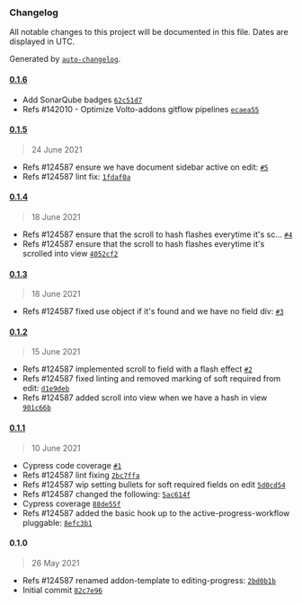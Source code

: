 ### Changelog

All notable changes to this project will be documented in this file. Dates are displayed in UTC.

Generated by [`auto-changelog`](https://github.com/CookPete/auto-changelog).

#### [0.1.6](https://github.com/eea/volto-editing-progress/compare/0.1.5...0.1.6)

- Add SonarQube badges [`62c51d7`](https://github.com/eea/volto-editing-progress/commit/62c51d71b3586eaa4cfba7a9ead5e2970a536624)
- Refs #142010 - Optimize Volto-addons gitflow pipelines [`ecaea55`](https://github.com/eea/volto-editing-progress/commit/ecaea55e1987fdcf4228075fa05414f71922ba0c)

#### [0.1.5](https://github.com/eea/volto-editing-progress/compare/0.1.4...0.1.5)

> 24 June 2021

- Refs #124587 ensure we have document sidebar active on edit: [`#5`](https://github.com/eea/volto-editing-progress/pull/5)
- Refs #124587 lint fix: [`1fdaf0a`](https://github.com/eea/volto-editing-progress/commit/1fdaf0a2b7d003bc4c153b33f3d42dc02ed0359b)

#### [0.1.4](https://github.com/eea/volto-editing-progress/compare/0.1.3...0.1.4)

> 18 June 2021

- Refs #124587 ensure that the scroll to hash flashes everytime it's sc… [`#4`](https://github.com/eea/volto-editing-progress/pull/4)
- Refs #124587 ensure that the scroll to hash flashes everytime it's scrolled into view [`4052cf2`](https://github.com/eea/volto-editing-progress/commit/4052cf212e74690ca5f43adf79b679aef2167358)

#### [0.1.3](https://github.com/eea/volto-editing-progress/compare/0.1.2...0.1.3)

> 18 June 2021

- Refs #124587 fixed use object if it's found and we have no field div: [`#3`](https://github.com/eea/volto-editing-progress/pull/3)

#### [0.1.2](https://github.com/eea/volto-editing-progress/compare/0.1.1...0.1.2)

> 15 June 2021

- Refs #124587 implemented scroll to  field with a flash effect [`#2`](https://github.com/eea/volto-editing-progress/pull/2)
- Refs #124587 fixed linting and removed marking of soft required from edit: [`d1e9deb`](https://github.com/eea/volto-editing-progress/commit/d1e9debedb5ca0d0b78570e188ed0df81211588f)
- Refs #124587 added scroll into view when we have a hash in view [`901c66b`](https://github.com/eea/volto-editing-progress/commit/901c66bd90f8050a6664ca85770de6b709d48d29)

#### [0.1.1](https://github.com/eea/volto-editing-progress/compare/0.1.0...0.1.1)

> 10 June 2021

- Cypress code coverage [`#1`](https://github.com/eea/volto-editing-progress/pull/1)
- Refs #124587 lint fixing [`2bc7ffa`](https://github.com/eea/volto-editing-progress/commit/2bc7ffa48535a1f032bfbfa242f0d0f9c09ad9b2)
- Refs #124587 wip setting bullets for soft required fields on edit [`5d0cd54`](https://github.com/eea/volto-editing-progress/commit/5d0cd54200117bda9b2fb9bb1ec56f270b6d3c33)
- Refs #124587 changed the following: [`5ac614f`](https://github.com/eea/volto-editing-progress/commit/5ac614f89fd9bef5775052f5ec1a171256235d1e)
- Cypress coverage [`88de55f`](https://github.com/eea/volto-editing-progress/commit/88de55fc070dc902cec92d2511d0748d5ce32d1f)
- Refs #124587 added the basic hook up to the active-progress-workflow pluggable: [`8efc3b1`](https://github.com/eea/volto-editing-progress/commit/8efc3b1973a31a59af7ba528abb418516c324ede)

#### 0.1.0

> 26 May 2021

- Refs #124587 renamed addon-template to editing-progress: [`2bd0b1b`](https://github.com/eea/volto-editing-progress/commit/2bd0b1b61398131bbdc12c01f9d47ed5b74862bf)
- Initial commit [`82c7e96`](https://github.com/eea/volto-editing-progress/commit/82c7e96c4b63a9a164c0dbae0908fceb52c213d6)

